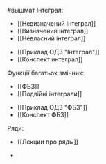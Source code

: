 #вышмат
Інтеграл:
- [[Невизначений інтеграл]]
- [[Визначений інтеграл]]
- [[Невласний інтеграл]]
>
- [[Приклад ОДЗ "Інтеграл"]]
- [[Конспект интеграл]]


Функції багатьох змінних:
- [[ФБЗ]]
- [[Подвійні інтеграли]]
>
- [[Приклад ОДЗ "ФБЗ"]]
- [[Конспект ФБЗ]]


Ряди:
- [[Лекции про ряды]]
>
- 